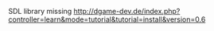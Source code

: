 
SDL library missing http://dgame-dev.de/index.php?controller=learn&mode=tutorial&tutorial=install&version=0.6

